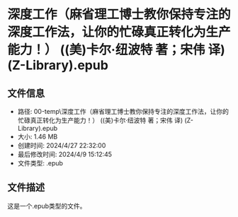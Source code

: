 ﻿# 深度工作（麻省理工博士教你保持专注的深度工作法，让你的忙碌真正转化为生产能力！） ((美)卡尔·纽波特 著；宋伟 译) (Z-Library).epub

## 文件信息
- 路径: 00-temp\深度工作（麻省理工博士教你保持专注的深度工作法，让你的忙碌真正转化为生产能力！） ((美)卡尔·纽波特 著；宋伟 译) (Z-Library).epub
- 大小: 1.46 MB
- 创建时间: 2024/4/27 22:32:00
- 最后修改时间: 2024/4/9 15:12:45
- 文件类型: .epub

## 文件描述
这是一个.epub类型的文件。


